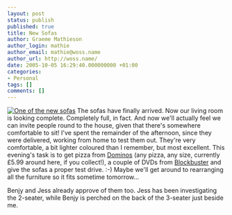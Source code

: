 ```yaml
---
layout: post
status: publish
published: true
title: New Sofas
author: Graeme Mathieson
author_login: mathie
author_email: mathie@woss.name
author_url: http://woss.name/
date: 2005-10-05 16:29:40.000000000 +01:00
categories:
- Personal
tags: []
comments: []
---
```

<a href="http://woss.name/wp-content/sofa.jpg"><img src='http://woss.name/wp-content/thumb-sofa.jpg' alt='One of the new sofas' class="alignright" /></a> The sofas have finally arrived.  Now our living room is looking complete.  Completely full, in fact.  And now we'll actually feel we can invite people round to the house, given that there's somewhere comfortable to sit!  I've spent the remainder of the afternoon, since they were delivered, working from home to test them out.  They're very comfortable, a bit lighter coloured than I remember, but most excellent.  This evening's task is to get pizza from <a href="http://www.dominos.co.uk" title="Dominos pizza take away">Dominos</a> (any pizza, any size, currently &pound;5.99 around here, if you collect!), a couple of DVDs from <a href="http://www.blockbuster.co.uk/" title="Blockbuster movie rental">Blockbuster</a> and give the sofas a proper test drive. :-)  Maybe we'll get around to rearranging all the furniture so it fits sometime tomorrow...

Benjy and Jess already approve of them too.  Jess has been investigating the 2-seater, while Benjy is perched on the back of the 3-seater just beside me.
